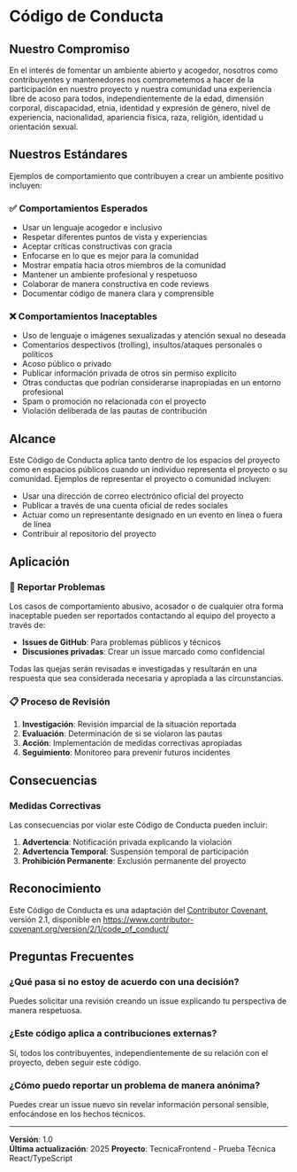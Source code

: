 # Código de Conducta

## Nuestro Compromiso

En el interés de fomentar un ambiente abierto y acogedor, nosotros como contribuyentes y mantenedores nos comprometemos a hacer de la participación en nuestro proyecto y nuestra comunidad una experiencia libre de acoso para todos, independientemente de la edad, dimensión corporal, discapacidad, etnia, identidad y expresión de género, nivel de experiencia, nacionalidad, apariencia física, raza, religión, identidad u orientación sexual.

## Nuestros Estándares

Ejemplos de comportamiento que contribuyen a crear un ambiente positivo incluyen:

### ✅ **Comportamientos Esperados**

- Usar un lenguaje acogedor e inclusivo
- Respetar diferentes puntos de vista y experiencias
- Aceptar críticas constructivas con gracia
- Enfocarse en lo que es mejor para la comunidad
- Mostrar empatía hacia otros miembros de la comunidad
- Mantener un ambiente profesional y respetuoso
- Colaborar de manera constructiva en code reviews
- Documentar código de manera clara y comprensible

### ❌ **Comportamientos Inaceptables**

- Uso de lenguaje o imágenes sexualizadas y atención sexual no deseada
- Comentarios despectivos (trolling), insultos/ataques personales o políticos
- Acoso público o privado
- Publicar información privada de otros sin permiso explícito
- Otras conductas que podrían considerarse inapropiadas en un entorno profesional
- Spam o promoción no relacionada con el proyecto
- Violación deliberada de las pautas de contribución

## Alcance

Este Código de Conducta aplica tanto dentro de los espacios del proyecto como en espacios públicos cuando un individuo representa el proyecto o su comunidad. Ejemplos de representar el proyecto o comunidad incluyen:

- Usar una dirección de correo electrónico oficial del proyecto
- Publicar a través de una cuenta oficial de redes sociales
- Actuar como un representante designado en un evento en línea o fuera de línea
- Contribuir al repositorio del proyecto

## Aplicación

### 🚨 **Reportar Problemas**

Los casos de comportamiento abusivo, acosador o de cualquier otra forma inaceptable pueden ser reportados contactando al equipo del proyecto a través de:

- **Issues de GitHub**: Para problemas públicos y técnicos
- **Discusiones privadas**: Crear un issue marcado como confidencial

Todas las quejas serán revisadas e investigadas y resultarán en una respuesta que sea considerada necesaria y apropiada a las circunstancias.

### 📋 **Proceso de Revisión**

1. **Investigación**: Revisión imparcial de la situación reportada
2. **Evaluación**: Determinación de si se violaron las pautas
3. **Acción**: Implementación de medidas correctivas apropiadas
4. **Seguimiento**: Monitoreo para prevenir futuros incidentes

## Consecuencias

### Medidas Correctivas

Las consecuencias por violar este Código de Conducta pueden incluir:

1. **Advertencia**: Notificación privada explicando la violación
2. **Advertencia Temporal**: Suspensión temporal de participación
3. **Prohibición Permanente**: Exclusión permanente del proyecto

## Reconocimiento

Este Código de Conducta es una adaptación del [Contributor Covenant](https://www.contributor-covenant.org), versión 2.1, disponible en https://www.contributor-covenant.org/version/2/1/code_of_conduct/

## Preguntas Frecuentes

### ¿Qué pasa si no estoy de acuerdo con una decisión?

Puedes solicitar una revisión creando un issue explicando tu perspectiva de manera respetuosa.

### ¿Este código aplica a contribuciones externas?

Sí, todos los contribuyentes, independientemente de su relación con el proyecto, deben seguir este código.

### ¿Cómo puedo reportar un problema de manera anónima?

Puedes crear un issue nuevo sin revelar información personal sensible, enfocándose en los hechos técnicos.

---

**Versión**: 1.0  
**Última actualización**: 2025
**Proyecto**: TecnicaFrontend - Prueba Técnica React/TypeScript
